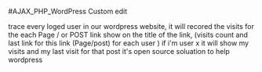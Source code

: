 #AJAX_PHP_WordPress Custom edit

trace every loged user in our wordpress website, it will recored the visits for the each Page / or POST link 
show on the title of the link, (visits count and last link for this link (Page/post) for each user ) if i'm user x it will 
show my visits and my last visit for that post it's open source soluation to help wordpress 

<img src="">
